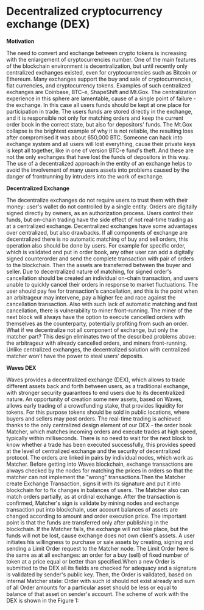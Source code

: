 # Decentralized cryptocurrency exchange (DEX)
**Motivation**

The need to convert and exchange between crypto tokens is increasing with the enlargement of cryptocurrencies number. One of the main features of the blockchain environment is decentralization, but until recently only centralized exchanges existed, even for cryptocurrencies such as Bitcoin or Ethereum. Many exchanges support the buy and sale of cryptocurrencies, fiat currencies, and cryptocurrency tokens. Examples of such centralized exchanges are Coinbase, BTC-e, ShapeShift and Mt.Gox. The centralization experience in this sphere are lamentable, cause of a single point of failure - the exchange. In this case all users funds should be kept at one place for participation in trade. The users funds are stored directly in the exchange, and it is responsible not only for matching orders and keep the current order book in the correct state, but also for depositors' funds. The Mt.Gox collapse is the brightest example of why it is not reliable, the resulting loss after compromised it was about 650,000 BTC. Someone can hack into exchange system and all users will lost everything, cause their private keys is kept all together, like in one of version BTC-e fund's theft. And these are not the only exchanges that have lost the funds of depositors in this way. The use of a decentralized approach in the entity of an exchange helps to avoid the involvement of many users assets into problems caused by the danger of frontrunning by intruders into the work of exchange.

**Decentralized Exchange**

The decentralize exchanges do not require users to trust them with their money: user's wallet do not controlled by a single entity. Orders are digitally signed directly by owners, as an authorization process. Users control their funds, but on-chain trading have the side effect of not real-time trading as at a centralized exchange.
Decentralized exchanges have some advantages over centralized, but also drawbacks.
If all components of exchange are decentralized there is no automatic matching of buy and sell orders, this operation also should be done by users. For example for specific order, which is validated and put in order book, any other user can add a digitally signed counterorder and send the complete transaction with pair of orders to the blockchain. Then the assets are transferred between the buyer and seller.
Due to decentralized nature of matching, for signed order's cancellation should be created an individual on-chain transaction, and users unable to quickly cancel their orders in response to market fluctuations. The user should pay fee for transaction's cancellation, and this is the point when an arbitrageur may intervene, pay a higher fee and race against the cancellation transaction.
Also with such lack of automatic matching and fast cancellation, there is vulnerability to miner front-running. The miner of the next block will always have the option to execute cancelled orders with themselves as the counterparty, potentially profiting from such an order.
What if we decentralize not all component of exchange, but only the matcher part? This design eliminates two of the described problems above: the arbitrageur with already cancelled orders, and miners front-running. Unlike centralized exchanges, the decentralized solution with centralized matcher won’t have the power to steal users’ deposits.

**Waves DEX**

Waves provides a decentralized exchange (DEX), which allows to trade different assets back and forth between users, as a traditional exchange, with stronger security guarantees to end users due to its decentralized nature. An opportunity of creation some new assets, based on Waves, allows early trading of a crowdfunding stake, that provides liquidity for tokens. For this purpose tokens should be sold in public locations, where buyers and sellers may post orders.
The real-time trading is achieved thanks to the only centralized design element of our DEX - the order book Matcher, which matches incoming orders and execute trades at high speed, typically within milliseconds. There is no need to wait for the next block to know whether a trade has been executed successfully, this provides speed at the level of centralized exchange and the security of decentralized protocol.
The orders are linked in pairs by individual nodes, which work as Matcher. Before getting into Waves blockchain, exchange transactions are always checked by the nodes for matching the prices in orders so that the matcher can not implement the "wrong" transactions.Then the Matcher create Exchange Transaction, signs it with its signature and put it into blockchain for to fix changes in balances of users. The Matcher also can match orders partially, as at ordinal exchange. After the transaction is confirmed, Matcher's sign is validate by mining nodes and exchange transaction put into blockchain, user account balances of assets are changed according to amount and order execution price. The important point is that the funds are transferred only after publishing in the blockchain. If the Matcher fails, the exchange will not take place, but the funds will not be lost, cause exchange does not own client's assets.
A user initiates his willingness to purchase or sale assets by creating, signing and sending a Limit Order request to the Matcher node. The Limit Order here is the same as at all exchanges: an order for a buy (sell) of fixed number of token at a price equal or better than specified.When a new Order is submitted to the DEX all its fields are checked for adequacy and a signature is validated by sender's public key. Then, the Order is validated, based on internal Matcher state: Order with such id should not exist already and sum of all Order amounts for a particular asset should be less or equal to balance of that asset on sender's account. The scheme of work with the DEX is shown in the Figure 1:
